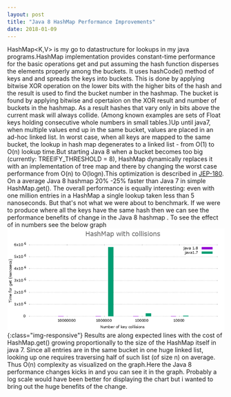 ```yaml
---
layout: post
title: "Java 8 HashMap Performance Improvements"
date: 2018-01-09
---
```


 HashMap<K,V> is my go to datastructure for lookups in my java programs.HashMap implementation provides constant-time performance for the basic operations get and put assuming the hash function disperses the elements properly among the buckets. It uses hashCode() method of keys and and spreads the keys into buckets. This is done by applying bitwise XOR operation on the lower bits with the higher bits of the hash and the result is used to find the bucket number in the hashmap. The bucket is found by applying bitwise and opertaion on the XOR result and number of buckets in the hashmap. As a result hashes that vary only in bits above the current mask will always collide. (Among known examples are sets of Float keys holding consecutive whole numbers in small tables.)Up until java7, when multiple values end up in the same bucket, values are placed in an ad-hoc linked list. In worst case, when all keys are mapped to the same bucket, the lookup in hash map degenerates to a linked list - from O(1) to O(n) lookup time.But starting Java 8 when a bucket becomes too big (currently: TREEIFY_THRESHOLD = 8), HashMap dynamically replaces it with an implementation of tree map and there by changing the worst case performance from O(n) to O(logn).This optimization is described in [JEP-180](http://openjdk.java.net/jeps/180).
 On a average Java 8 hashmap 20% -25% faster than Java 7 in simple HashMap.get(). The overall performance is equally interesting: even with one million entries in a HashMap a single lookup taken less than 5 nanoseconds. But that's not what we were about to benchmark. If we were to produce where all the keys have the same hash then we can see the performance benefits of change in the Java 8 hashmap .
 To see the effect of in numbers see the below graph
 ![JavaHashMapPerformance-WithCollisions](/images/javahashmap-withcollisions.png){:class="img-responsive"}
 Results are along expected lines with the cost of HashMap.get() growing proportionally to the size of the HashMap itself in java 7. Since all entries are in the same bucket in one huge linked list, looking up one requires traversing half of such list (of size n) on average. Thus O(n) complexity as visualized on the graph.Here the Java 8 performance changes kicks in and you can see it in the graph. Probably a log scale would have been better for displaying the chart but i wanted to bring out the huge benefits of the change.
